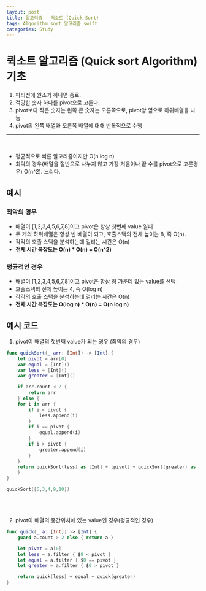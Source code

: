 ```yaml
---
layout: post
title: 알고리즘 - 퀵소트 (Quick Sort)
tags: Algorithm sort 알고리즘 swift
categories: Study
---
```


# 퀵소트 알고리즘 (Quick sort Algorithm) 기초
 1. 파티션에 원소가 하나면 종료.
 2. 적당한 숫자 하나를 pivot으로 고른다.
 3. pivot보다 작은 숫자는 왼쪽 큰 숫자는 오른쪽으로, pivot양 옆으로 하위배열을 나눔
 4. pivot의 왼쪽 배열과 오른쪽 배열에 대해 반복적으로 수행
***


<br/>

 - 평균적으로 빠른 알고리즘이지만 O(n log n)
 - 최악의 경우(배열을 절반으로 나누지 않고 가장 처음이나 끝 수를 pivot으로 고른경우) O(n^2). 느리다.

## 예시
### 최악의 경우
- 배열이 [1,2,3,4,5,6,7,8]이고 pivot은 항상 첫번째 value 일때
- 두 개의 하위배열은 항상 빈 배열이 되고, 호출스택의 전체 높이는 8, 즉 O(n).
- 각각의 호출 스택을 분석하는데 걸리는 시간은 O(n)
- **전체 시간 복잡도는 O(n) * O(n) = O(n^2)**

### 평균적인 경우
- 배열이 [1,2,3,4,5,6,7,8]이고 pivot은 항상 정 가운데 있는 value를 선택
- 호출스택의 전체 높이는 4, 즉 O(log n)
- 각각의 호출 스택을 분석하는데 걸리는 시간은 O(n)
- **전체 시간 복잡도는 O(log n) * O(n) = O(n log n)**

## 예시 코드

1. pivot이 배열의 첫번째 value가 되는 경우 (최악의 경우)

```Swift
func quickSort(_ arr: [Int]) -> [Int] {
    let pivot = arr[0]
    var equal = [Int]()
    var less = [Int]()
    var greater = [Int]()

    if arr.count < 2 {
        return arr
    } else {
    for i in arr {
        if i < pivot {
            less.append(i)
        }
        if i == pivot {
            equal.append(i)
        }
        if i > pivot {
            greater.append(i)
        }
    }
    return quickSort(less) as [Int] + [pivot] + quickSort(greater) as [Int]
    }
}

quickSort([5,3,4,9,10])
```

<br/>
<br/>

2. pivot이 배열의 중간위치에 있는 value인 경우(평균적인 경우)

```Swift
func quick(_ a: [Int]) -> [Int] {
    guard a.count > 2 else { return a }

    let pivot = a[0]
    let less = a.filter { $0 < pivot }
    let equal = a.filter { $0 == pivot }
    let greater = a.filter { $0 > pivot }

    return quick(less) + equal + quick(greater)
}
```
